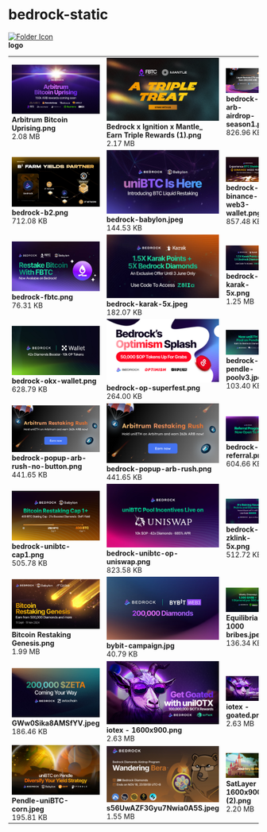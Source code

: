 # bedrock-static

[<img src="https://cdn-icons-png.flaticon.com/512/148/148947.png" alt="Folder Icon" style="max-width: 180; max-height: 180;">](https://github.com/Bedrock-Technology/bedrock-static/blob/main/logo/README.md)<br>**logo**

|   |   |   |   |
| --- | --- | --- | --- |
| [<img src="https://raw.githubusercontent.com/Bedrock-Technology/bedrock-static/main/Arbitrum%20Bitcoin%20Uprising.png" alt="Arbitrum Bitcoin Uprising.png" style="max-width: 180; max-height: 180;">](https://raw.githubusercontent.com/Bedrock-Technology/bedrock-static/main/Arbitrum%20Bitcoin%20Uprising.png)<br>**Arbitrum Bitcoin Uprising.png**<br>2.08 MB | [<img src="https://raw.githubusercontent.com/Bedrock-Technology/bedrock-static/main/Bedrock%20x%20Ignition%20x%20Mantle_%20Earn%20Triple%20Rewards%20%281%29.png" alt="Bedrock x Ignition x Mantle_ Earn Triple Rewards (1).png" style="max-width: 180; max-height: 180;">](https://raw.githubusercontent.com/Bedrock-Technology/bedrock-static/main/Bedrock%20x%20Ignition%20x%20Mantle_%20Earn%20Triple%20Rewards%20%281%29.png)<br>**Bedrock x Ignition x Mantle_ Earn Triple Rewards (1).png**<br>2.17 MB | [<img src="https://raw.githubusercontent.com/Bedrock-Technology/bedrock-static/main/bedrock-arb-airdrop-season1.png" alt="bedrock-arb-airdrop-season1.png" style="max-width: 180; max-height: 180;">](https://raw.githubusercontent.com/Bedrock-Technology/bedrock-static/main/bedrock-arb-airdrop-season1.png)<br>**bedrock-arb-airdrop-season1.png**<br>826.96 KB | [<img src="https://raw.githubusercontent.com/Bedrock-Technology/bedrock-static/main/bedrock-arb-pendle.png" alt="bedrock-arb-pendle.png" style="max-width: 180; max-height: 180;">](https://raw.githubusercontent.com/Bedrock-Technology/bedrock-static/main/bedrock-arb-pendle.png)<br>**bedrock-arb-pendle.png**<br>906.45 KB |
| [<img src="https://raw.githubusercontent.com/Bedrock-Technology/bedrock-static/main/bedrock-b2.png" alt="bedrock-b2.png" style="max-width: 180; max-height: 180;">](https://raw.githubusercontent.com/Bedrock-Technology/bedrock-static/main/bedrock-b2.png)<br>**bedrock-b2.png**<br>712.08 KB | [<img src="https://raw.githubusercontent.com/Bedrock-Technology/bedrock-static/main/bedrock-babylon.jpeg" alt="bedrock-babylon.jpeg" style="max-width: 180; max-height: 180;">](https://raw.githubusercontent.com/Bedrock-Technology/bedrock-static/main/bedrock-babylon.jpeg)<br>**bedrock-babylon.jpeg**<br>144.53 KB | [<img src="https://raw.githubusercontent.com/Bedrock-Technology/bedrock-static/main/bedrock-binance-web3-wallet.png" alt="bedrock-binance-web3-wallet.png" style="max-width: 180; max-height: 180;">](https://raw.githubusercontent.com/Bedrock-Technology/bedrock-static/main/bedrock-binance-web3-wallet.png)<br>**bedrock-binance-web3-wallet.png**<br>857.48 KB | [<img src="https://raw.githubusercontent.com/Bedrock-Technology/bedrock-static/main/bedrock-bitlayer-carnival.png" alt="bedrock-bitlayer-carnival.png" style="max-width: 180; max-height: 180;">](https://raw.githubusercontent.com/Bedrock-Technology/bedrock-static/main/bedrock-bitlayer-carnival.png)<br>**bedrock-bitlayer-carnival.png**<br>642.11 KB |
| [<img src="https://raw.githubusercontent.com/Bedrock-Technology/bedrock-static/main/bedrock-fbtc.png" alt="bedrock-fbtc.png" style="max-width: 180; max-height: 180;">](https://raw.githubusercontent.com/Bedrock-Technology/bedrock-static/main/bedrock-fbtc.png)<br>**bedrock-fbtc.png**<br>76.31 KB | [<img src="https://raw.githubusercontent.com/Bedrock-Technology/bedrock-static/main/bedrock-karak-5x.jpeg" alt="bedrock-karak-5x.jpeg" style="max-width: 180; max-height: 180;">](https://raw.githubusercontent.com/Bedrock-Technology/bedrock-static/main/bedrock-karak-5x.jpeg)<br>**bedrock-karak-5x.jpeg**<br>182.07 KB | [<img src="https://raw.githubusercontent.com/Bedrock-Technology/bedrock-static/main/bedrock-karak-5x.png" alt="bedrock-karak-5x.png" style="max-width: 180; max-height: 180;">](https://raw.githubusercontent.com/Bedrock-Technology/bedrock-static/main/bedrock-karak-5x.png)<br>**bedrock-karak-5x.png**<br>1.25 MB | [<img src="https://raw.githubusercontent.com/Bedrock-Technology/bedrock-static/main/bedrock-loxodrome.jpeg" alt="bedrock-loxodrome.jpeg" style="max-width: 180; max-height: 180;">](https://raw.githubusercontent.com/Bedrock-Technology/bedrock-static/main/bedrock-loxodrome.jpeg)<br>**bedrock-loxodrome.jpeg**<br>222.10 KB |
| [<img src="https://raw.githubusercontent.com/Bedrock-Technology/bedrock-static/main/bedrock-okx-wallet.png" alt="bedrock-okx-wallet.png" style="max-width: 180; max-height: 180;">](https://raw.githubusercontent.com/Bedrock-Technology/bedrock-static/main/bedrock-okx-wallet.png)<br>**bedrock-okx-wallet.png**<br>628.79 KB | [<img src="https://raw.githubusercontent.com/Bedrock-Technology/bedrock-static/main/bedrock-op-superfest.png" alt="bedrock-op-superfest.png" style="max-width: 180; max-height: 180;">](https://raw.githubusercontent.com/Bedrock-Technology/bedrock-static/main/bedrock-op-superfest.png)<br>**bedrock-op-superfest.png**<br>264.00 KB | [<img src="https://raw.githubusercontent.com/Bedrock-Technology/bedrock-static/main/bedrock-pendle-poolv3.jpeg" alt="bedrock-pendle-poolv3.jpeg" style="max-width: 180; max-height: 180;">](https://raw.githubusercontent.com/Bedrock-Technology/bedrock-static/main/bedrock-pendle-poolv3.jpeg)<br>**bedrock-pendle-poolv3.jpeg**<br>103.40 KB | [<img src="https://raw.githubusercontent.com/Bedrock-Technology/bedrock-static/main/bedrock-penpie.jpeg" alt="bedrock-penpie.jpeg" style="max-width: 180; max-height: 180;">](https://raw.githubusercontent.com/Bedrock-Technology/bedrock-static/main/bedrock-penpie.jpeg)<br>**bedrock-penpie.jpeg**<br>153.66 KB |
| [<img src="https://raw.githubusercontent.com/Bedrock-Technology/bedrock-static/main/bedrock-popup-arb-rush-no-button.png" alt="bedrock-popup-arb-rush-no-button.png" style="max-width: 180; max-height: 180;">](https://raw.githubusercontent.com/Bedrock-Technology/bedrock-static/main/bedrock-popup-arb-rush-no-button.png)<br>**bedrock-popup-arb-rush-no-button.png**<br>441.65 KB | [<img src="https://raw.githubusercontent.com/Bedrock-Technology/bedrock-static/main/bedrock-popup-arb-rush.png" alt="bedrock-popup-arb-rush.png" style="max-width: 180; max-height: 180;">](https://raw.githubusercontent.com/Bedrock-Technology/bedrock-static/main/bedrock-popup-arb-rush.png)<br>**bedrock-popup-arb-rush.png**<br>441.65 KB | [<img src="https://raw.githubusercontent.com/Bedrock-Technology/bedrock-static/main/bedrock-referral.png" alt="bedrock-referral.png" style="max-width: 180; max-height: 180;">](https://raw.githubusercontent.com/Bedrock-Technology/bedrock-static/main/bedrock-referral.png)<br>**bedrock-referral.png**<br>604.66 KB | [<img src="https://raw.githubusercontent.com/Bedrock-Technology/bedrock-static/main/bedrock-spectra-63x.jpeg" alt="bedrock-spectra-63x.jpeg" style="max-width: 180; max-height: 180;">](https://raw.githubusercontent.com/Bedrock-Technology/bedrock-static/main/bedrock-spectra-63x.jpeg)<br>**bedrock-spectra-63x.jpeg**<br>156.33 KB |
| [<img src="https://raw.githubusercontent.com/Bedrock-Technology/bedrock-static/main/bedrock-unibtc-cap1.png" alt="bedrock-unibtc-cap1.png" style="max-width: 180; max-height: 180;">](https://raw.githubusercontent.com/Bedrock-Technology/bedrock-static/main/bedrock-unibtc-cap1.png)<br>**bedrock-unibtc-cap1.png**<br>505.78 KB | [<img src="https://raw.githubusercontent.com/Bedrock-Technology/bedrock-static/main/bedrock-unibtc-op-uniswap.png" alt="bedrock-unibtc-op-uniswap.png" style="max-width: 180; max-height: 180;">](https://raw.githubusercontent.com/Bedrock-Technology/bedrock-static/main/bedrock-unibtc-op-uniswap.png)<br>**bedrock-unibtc-op-uniswap.png**<br>823.58 KB | [<img src="https://raw.githubusercontent.com/Bedrock-Technology/bedrock-static/main/bedrock-zklink-5x.png" alt="bedrock-zklink-5x.png" style="max-width: 180; max-height: 180;">](https://raw.githubusercontent.com/Bedrock-Technology/bedrock-static/main/bedrock-zklink-5x.png)<br>**bedrock-zklink-5x.png**<br>512.72 KB | [<img src="https://raw.githubusercontent.com/Bedrock-Technology/bedrock-static/main/Binance-Pre-stake-BTC.jpg" alt="Binance-Pre-stake-BTC.jpg" style="max-width: 180; max-height: 180;">](https://raw.githubusercontent.com/Bedrock-Technology/bedrock-static/main/Binance-Pre-stake-BTC.jpg)<br>**Binance-Pre-stake-BTC.jpg**<br>830.32 KB |
| [<img src="https://raw.githubusercontent.com/Bedrock-Technology/bedrock-static/main/Bitcoin%20Restaking%20Genesis.png" alt="Bitcoin Restaking Genesis.png" style="max-width: 180; max-height: 180;">](https://raw.githubusercontent.com/Bedrock-Technology/bedrock-static/main/Bitcoin%20Restaking%20Genesis.png)<br>**Bitcoin Restaking Genesis.png**<br>1.99 MB | [<img src="https://raw.githubusercontent.com/Bedrock-Technology/bedrock-static/main/bybit-campaign.jpg" alt="bybit-campaign.jpg" style="max-width: 180; max-height: 180;">](https://raw.githubusercontent.com/Bedrock-Technology/bedrock-static/main/bybit-campaign.jpg)<br>**bybit-campaign.jpg**<br>40.79 KB | [<img src="https://raw.githubusercontent.com/Bedrock-Technology/bedrock-static/main/Equilibria%201000%20bribes.jpeg" alt="Equilibria 1000 bribes.jpeg" style="max-width: 180; max-height: 180;">](https://raw.githubusercontent.com/Bedrock-Technology/bedrock-static/main/Equilibria%201000%20bribes.jpeg)<br>**Equilibria 1000 bribes.jpeg**<br>136.34 KB | [<img src="https://raw.githubusercontent.com/Bedrock-Technology/bedrock-static/main/Equilibria%206000.jpeg" alt="Equilibria 6000.jpeg" style="max-width: 180; max-height: 180;">](https://raw.githubusercontent.com/Bedrock-Technology/bedrock-static/main/Equilibria%206000.jpeg)<br>**Equilibria 6000.jpeg**<br>183.04 KB |
| [<img src="https://raw.githubusercontent.com/Bedrock-Technology/bedrock-static/main/GWw0Sika8AMSfYV.jpeg" alt="GWw0Sika8AMSfYV.jpeg" style="max-width: 180; max-height: 180;">](https://raw.githubusercontent.com/Bedrock-Technology/bedrock-static/main/GWw0Sika8AMSfYV.jpeg)<br>**GWw0Sika8AMSfYV.jpeg**<br>186.46 KB | [<img src="https://raw.githubusercontent.com/Bedrock-Technology/bedrock-static/main/iotex%20-%201600x900.png" alt="iotex - 1600x900.png" style="max-width: 180; max-height: 180;">](https://raw.githubusercontent.com/Bedrock-Technology/bedrock-static/main/iotex%20-%201600x900.png)<br>**iotex - 1600x900.png**<br>2.63 MB | [<img src="https://raw.githubusercontent.com/Bedrock-Technology/bedrock-static/main/iotex%20-%20goated.png" alt="iotex - goated.png" style="max-width: 180; max-height: 180;">](https://raw.githubusercontent.com/Bedrock-Technology/bedrock-static/main/iotex%20-%20goated.png)<br>**iotex - goated.png**<br>2.63 MB | [<img src="https://raw.githubusercontent.com/Bedrock-Technology/bedrock-static/main/Pancake%20uniBTC-wBTC.jpeg" alt="Pancake uniBTC-wBTC.jpeg" style="max-width: 180; max-height: 180;">](https://raw.githubusercontent.com/Bedrock-Technology/bedrock-static/main/Pancake%20uniBTC-wBTC.jpeg)<br>**Pancake uniBTC-wBTC.jpeg**<br>397.85 KB |
| [<img src="https://raw.githubusercontent.com/Bedrock-Technology/bedrock-static/main/Pendle-uniBTC-corn.jpeg" alt="Pendle-uniBTC-corn.jpeg" style="max-width: 180; max-height: 180;">](https://raw.githubusercontent.com/Bedrock-Technology/bedrock-static/main/Pendle-uniBTC-corn.jpeg)<br>**Pendle-uniBTC-corn.jpeg**<br>195.81 KB | [<img src="https://raw.githubusercontent.com/Bedrock-Technology/bedrock-static/main/s56UwAZF3Gyu7Nwia0A5S.jpeg" alt="s56UwAZF3Gyu7Nwia0A5S.jpeg" style="max-width: 180; max-height: 180;">](https://raw.githubusercontent.com/Bedrock-Technology/bedrock-static/main/s56UwAZF3Gyu7Nwia0A5S.jpeg)<br>**s56UwAZF3Gyu7Nwia0A5S.jpeg**<br>1.55 MB | [<img src="https://raw.githubusercontent.com/Bedrock-Technology/bedrock-static/main/SatLayer%20-%201600x900%20%282%29.png" alt="SatLayer - 1600x900 (2).png" style="max-width: 180; max-height: 180;">](https://raw.githubusercontent.com/Bedrock-Technology/bedrock-static/main/SatLayer%20-%201600x900%20%282%29.png)<br>**SatLayer - 1600x900 (2).png**<br>2.20 MB | [<img src="https://raw.githubusercontent.com/Bedrock-Technology/bedrock-static/main/SatLayer%20-%201600x900%20%283%29.png" alt="SatLayer - 1600x900 (3).png" style="max-width: 180; max-height: 180;">](https://raw.githubusercontent.com/Bedrock-Technology/bedrock-static/main/SatLayer%20-%201600x900%20%283%29.png)<br>**SatLayer - 1600x900 (3).png**<br>2.20 MB |
